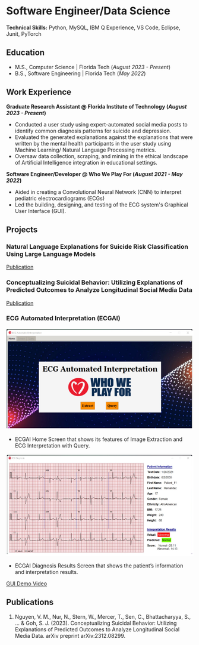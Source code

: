 # Software Engineer/Data Science

**Technical Skills:** Python, MySQL, IBM Q Experience, VS Code, Eclipse, Junit, PyTorch

## Education
- M.S., Computer Science | Florida Tech (_August 2023 - Present_)
- B.S., Software Engineering | Florida Tech (_May 2022_)

## Work Experience
**Graduate Research Assistant @ Florida Institute of Technology (_August 2023 - Present_)**
- Conducted a user study using expert-automated social media posts to identify common diagnosis patterns for suicide and depression.
- Evaluated the generated explanations against the explanations that were written by the mental health participants in the user study using Machine Learning/ Natural Language Processing metrics.
- Oversaw data collection, scraping, and mining in the ethical landscape of Artificial Intelligence integration in educational settings.

**Software Engineer/Developer @ Who We Play For (_August 2021 - May 2022_)**
- Aided in creating a Convolutional Neural Network (CNN) to interpret pediatric electrocardiograms (ECGs)
- Led the building, designing, and testing of the ECG system's Graphical User Interface (GUI).

## Projects
### Natural Language Explanations for Suicide Risk Classification Using Large Language Models
[Publication](https://ceur-ws.org/Vol-3649/Paper5.pdf)

### Conceptualizing Suicidal Behavior: Utilizing Explanations of Predicted Outcomes to Analyze Longitudinal Social Media Data
[Publication](https://arxiv.org/abs/2312.08299)

### ECG Automated Interpretation (ECGAI)
![ECG Home Screen](Images/GUI_Home.png)
- ECGAI Home Screen that shows its features of Image Extraction and ECG Interpretation with Query. 

![ECG Results Screen](Images/GUI.png)
- ECGAI Diagnosis Results Screen that shows the patient’s information and interpretation results. 

[GUI Demo Video](https://drive.google.com/file/d/1-qP9rrQgHox8bDNeIgJ2bw7nouTjK59B/view?usp=sharing)

## Publications
1. Nguyen, V. M., Nur, N., Stern, W., Mercer, T., Sen, C., Bhattacharyya, S., ... & Goh, S. J. (2023). Conceptualizing Suicidal Behavior: Utilizing Explanations of Predicted Outcomes to Analyze Longitudinal Social Media Data. arXiv preprint arXiv:2312.08299.

